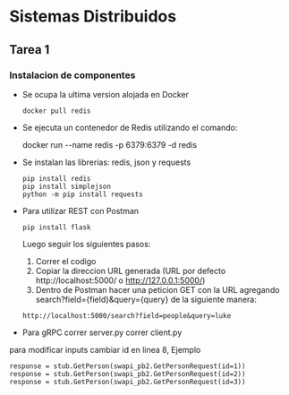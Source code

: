 # Sistemas Distribuidos

## Tarea 1

### Instalacion de componentes

- Se ocupa la ultima version alojada en Docker
  ```
  docker pull redis
  ```
- Se ejecuta un contenedor de Redis utilizando el comando:

  docker run --name redis -p 6379:6379 -d redis
- Se instalan las librerias: redis, json y requests
  ```
  pip install redis
  pip install simplejson
  python -m pip install requests
  ```


- Para utilizar REST con Postman
  ```
  pip install flask
  ```
  Luego seguir los siguientes pasos:
  1. Correr el codigo
  2. Copiar la direccion URL generada (URL por defecto http://localhost:5000/ o http://127.0.0.1:5000/)
  3. Dentro de Postman hacer una peticion GET con la URL agregando search?field={field}&query={query} de la siguiente manera:
  ```
  http://localhost:5000/search?field=people&query=luke
  ```

- Para gRPC
correr server.py
correr client.py

para modificar inputs cambiar id en linea 8, Ejemplo
```
response = stub.GetPerson(swapi_pb2.GetPersonRequest(id=1))
response = stub.GetPerson(swapi_pb2.GetPersonRequest(id=2))
response = stub.GetPerson(swapi_pb2.GetPersonRequest(id=3))
```
